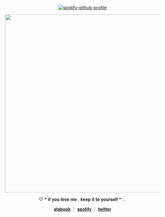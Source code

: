
<div align="center">
  
  [![spotify-github-profile](https://spotify-github-profile.kittinanx.com/api/view?uid=rh2oqnubvlstyhpsucgotorqs&cover_image=true&theme=novatorem&show_offline=false&background_color=0a0c10&interchange=false&bar_color=564e4e&bar_color_cover=false)](https://github.com/kittinan/spotify-github-profile)
  
</div>


<p align="center"><img width="580" src="https://github.com/user-attachments/assets/d3903755-981c-4cf6-a928-a61cf524a77e"></p>

<p align="center">♡ ❝ 𝐢𝐟  𝐲𝐨𝐮  𝐥𝐨𝐯𝐞  𝐦𝐞  ,  𝐤𝐞𝐞𝐩  𝐢𝐭  𝐭𝐨  𝐲𝐨𝐮𝐫𝐬𝐞𝐥𝐟  ❞ . .</p>






<div align="center">

[𝐚𝐭𝐚𝐛𝐨𝐨𝐤](https://ambrfreeman.atabook.org/)
┊	[𝐬𝐩𝐨𝐭𝐢𝐟𝐲](https://open.spotify.com/user/rh2oqnubvlstyhpsucgotorqs)
┊	[𝐭𝐰𝐢𝐭𝐭𝐞𝐫](https://twitter.com/softestfurr)

</div>
